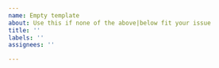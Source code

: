 ```yaml
---
name: Empty template
about: Use this if none of the above|below fit your issue
title: ''
labels: ''
assignees: ''

---
```



